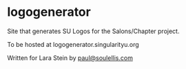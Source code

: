# logogenerator

Site that generates SU Logos for the Salons/Chapter project.

To be hosted at logogenerator.singularityu.org

Written for Lara Stein by paul@soulellis.com
